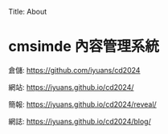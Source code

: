 Title: About

# cmsimde 內容管理系統

倉儲: <a href="https://github.com/iyuans/cd2024">https://github.com/iyuans/cd2024</a>

網站: <a href="https://iyuans.github.io/cd2024/">https://iyuans.github.io/cd2024/</a>

簡報: <a href="https://iyuans.github.io/cd2024/reveal/">https://iyuans.github.io/cd2024/reveal/</a>

網誌: <a href="https://iyuans.github.io/cd2024/blog/">https://iyuans.github.io/cd2024/blog/</a>








